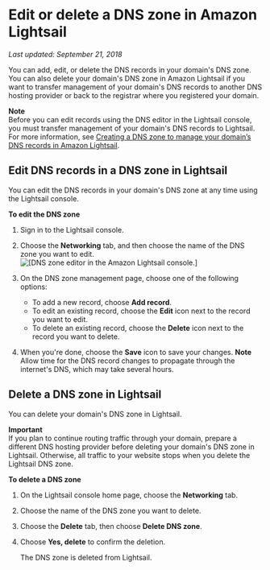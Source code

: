 # Edit or delete a DNS zone in Amazon Lightsail<a name="amazon-lightsail-edit-or-delete-a-dns-zone"></a>

 *Last updated: September 21, 2018* 

You can add, edit, or delete the DNS records in your domain's DNS zone\. You can also delete your domain's DNS zone in Amazon Lightsail if you want to transfer management of your domain's DNS records to another DNS hosting provider or back to the registrar where you registered your domain\.

**Note**  
Before you can edit records using the DNS editor in the Lightsail console, you must transfer management of your domain's DNS records to Lightsail\. For more information, see [Creating a DNS zone to manage your domain’s DNS records in Amazon Lightsail](lightsail-how-to-create-dns-entry.md)\.

## Edit DNS records in a DNS zone in Lightsail<a name="lightsail-edit-dns-records"></a>

You can edit the DNS records in your domain's DNS zone at any time using the Lightsail console\.

**To edit the DNS zone**

1. Sign in to the Lightsail console\.

1. Choose the **Networking** tab, and then choose the name of the DNS zone you want to edit\.  
![\[DNS zone editor in the Amazon Lightsail console.\]](https://d9yljz1nd5001.cloudfront.net/en_us/a7664053563006144d6133a21b463972/images/amazon-lightsail-dns-zone-records.png)

1. On the DNS zone management page, choose one of the following options:
   + To add a new record, choose **Add record**\.
   + To edit an existing record, choose the **Edit** icon next to the record you want to edit\.
   + To delete an existing record, choose the **Delete** icon next to the record you want to delete\.

1. When you're done, choose the **Save** icon to save your changes\.
**Note**  
Allow time for the DNS record changes to propagate through the internet's DNS, which may take several hours\.

## Delete a DNS zone in Lightsail<a name="lightsail-delete-dns-zone"></a>

You can delete your domain's DNS zone in Lightsail\.

**Important**  
If you plan to continue routing traffic through your domain, prepare a different DNS hosting provider before deleting your domain's DNS zone in Lightsail\. Otherwise, all traffic to your website stops when you delete the Lightsail DNS zone\. 

**To delete a DNS zone**

1. On the Lightsail console home page, choose the **Networking** tab\.

1. Choose the name of the DNS zone you want to delete\.

1. Choose the **Delete** tab, then choose **Delete DNS zone**\.

1. Choose **Yes, delete** to confirm the deletion\.

   The DNS zone is deleted from Lightsail\.